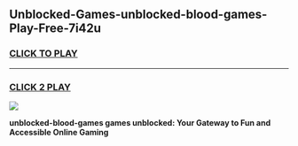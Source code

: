 
## Unblocked-Games-unblocked-blood-games-Play-Free-7i42u
<h3>
<a href="https://premium76.site?title=unblocked-blood-games&ref=23A">CLICK TO PLAY</a></h3>
<hr>

<h3>
<a href="https://premium76.site?title=unblocked-blood-games&ref=23A">CLICK 2 PLAY</a>
  
</h3>

<a href="https://premium76.site?title=unblocked-blood-games&ref=23A"><img src="https://clearcache.store/games.png"></a>


**unblocked-blood-games games unblocked: Your Gateway to Fun and Accessible Online Gaming**
